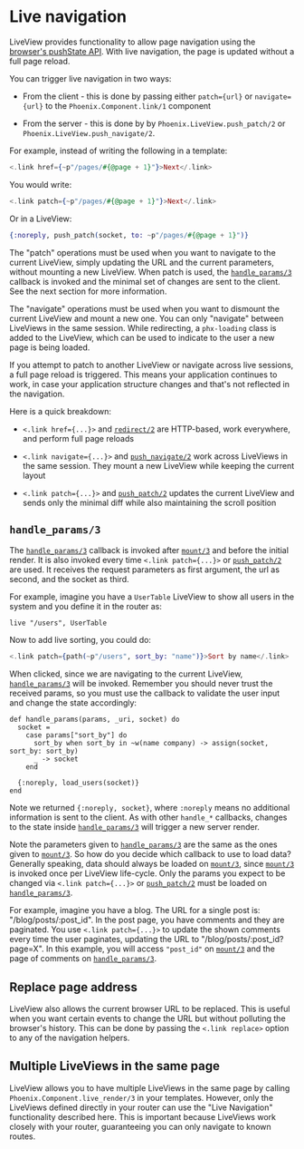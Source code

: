 # Live navigation

LiveView provides functionality to allow page navigation using the
[browser's pushState API](https://developer.mozilla.org/en-US/docs/Web/API/History_API).
With live navigation, the page is updated without a full page reload.

You can trigger live navigation in two ways:

  * From the client - this is done by passing either `patch={url}` or `navigate={url}`
    to the `Phoenix.Component.link/1` component

  * From the server - this is done by by `Phoenix.LiveView.push_patch/2` or `Phoenix.LiveView.push_navigate/2`.

For example, instead of writing the following in a template:

```heex
<.link href={~p"/pages/#{@page + 1}"}>Next</.link>
```

You would write:

```heex
<.link patch={~p"/pages/#{@page + 1}"}>Next</.link>
```

Or in a LiveView:

```elixir
{:noreply, push_patch(socket, to: ~p"/pages/#{@page + 1}")}
```

The "patch" operations must be used when you want to navigate to the
current LiveView, simply updating the URL and the current parameters,
without mounting a new LiveView. When patch is used, the
[`handle_params/3`](`c:Phoenix.LiveView.handle_params/3`) callback is
invoked and the minimal set of changes are sent to the client.
See the next section for more information.

The "navigate" operations must be used when you want to dismount the
current LiveView and mount a new one. You can only "navigate" between
LiveViews in the same session. While redirecting, a `phx-loading` class
is added to the LiveView, which can be used to indicate to the user a
new page is being loaded.

If you attempt to patch to another LiveView or navigate across live sessions,
a full page reload is triggered. This means your application continues to work,
in case your application structure changes and that's not reflected in the navigation.

Here is a quick breakdown:

  * `<.link href={...}>` and [`redirect/2`](`Phoenix.Controller.redirect/2`)
    are HTTP-based, work everywhere, and perform full page reloads

  * `<.link navigate={...}>` and [`push_navigate/2`](`Phoenix.LiveView.push_navigate/2`)
    work across LiveViews in the same session. They mount a new LiveView
    while keeping the current layout

  * `<.link patch={...}>` and [`push_patch/2`](`Phoenix.LiveView.push_patch/2`)
    updates the current LiveView and sends only the minimal diff while also
    maintaining the scroll position

## `handle_params/3`

The [`handle_params/3`](`c:Phoenix.LiveView.handle_params/3`) callback is invoked
after [`mount/3`](`c:Phoenix.LiveView.mount/3`) and before the initial render.
It is also invoked every time `<.link patch={...}>`
or [`push_patch/2`](`Phoenix.LiveView.push_patch/2`) are used.
It receives the request parameters as first argument, the url as second,
and the socket as third.

For example, imagine you have a `UserTable` LiveView to show all users in
the system and you define it in the router as:

    live "/users", UserTable

Now to add live sorting, you could do:

```heex
<.link patch={path(~p"/users", sort_by: "name")}>Sort by name</.link>
```

When clicked, since we are navigating to the current LiveView,
[`handle_params/3`](`c:Phoenix.LiveView.handle_params/3`) will be invoked.
Remember you should never trust the received params, so you must use the callback to
validate the user input and change the state accordingly:

    def handle_params(params, _uri, socket) do
      socket =
        case params["sort_by"] do
          sort_by when sort_by in ~w(name company) -> assign(socket, sort_by: sort_by)
          _ -> socket
        end

      {:noreply, load_users(socket)}
    end

Note we returned `{:noreply, socket}`, where `:noreply` means no
additional information is sent to the client. As with other `handle_*`
callbacks, changes to the state inside
[`handle_params/3`](`c:Phoenix.LiveView.handle_params/3`) will trigger
a new server render.

Note the parameters given to [`handle_params/3`](`c:Phoenix.LiveView.handle_params/3`)
are the same as the ones given to [`mount/3`](`c:Phoenix.LiveView.mount/3`).
So how do you decide which callback to use to load data?
Generally speaking, data should always be loaded on [`mount/3`](`c:Phoenix.LiveView.mount/3`),
since [`mount/3`](`c:Phoenix.LiveView.mount/3`) is invoked once per LiveView life-cycle.
Only the params you expect to be changed via
`<.link patch={...}>` or
[`push_patch/2`](`Phoenix.LiveView.push_patch/2`) must be loaded on
[`handle_params/3`](`c:Phoenix.LiveView.handle_params/3`).

For example, imagine you have a blog. The URL for a single post is:
"/blog/posts/:post_id". In the post page, you have comments and they are paginated.
You use `<.link patch={...}>` to update the shown
comments every time the user paginates, updating the URL to "/blog/posts/:post_id?page=X".
In this example, you will access `"post_id"` on [`mount/3`](`c:Phoenix.LiveView.mount/3`) and
the page of comments on [`handle_params/3`](`c:Phoenix.LiveView.handle_params/3`).

## Replace page address

LiveView also allows the current browser URL to be replaced. This is useful when you
want certain events to change the URL but without polluting the browser's history.
This can be done by passing the `<.link replace>` option to any of the navigation helpers.

## Multiple LiveViews in the same page

LiveView allows you to have multiple LiveViews in the same page by calling
`Phoenix.Component.live_render/3` in your templates. However, only
the LiveViews defined directly in your router can use the "Live Navigation"
functionality described here. This is important because LiveViews work
closely with your router, guaranteeing you can only navigate to known
routes.
